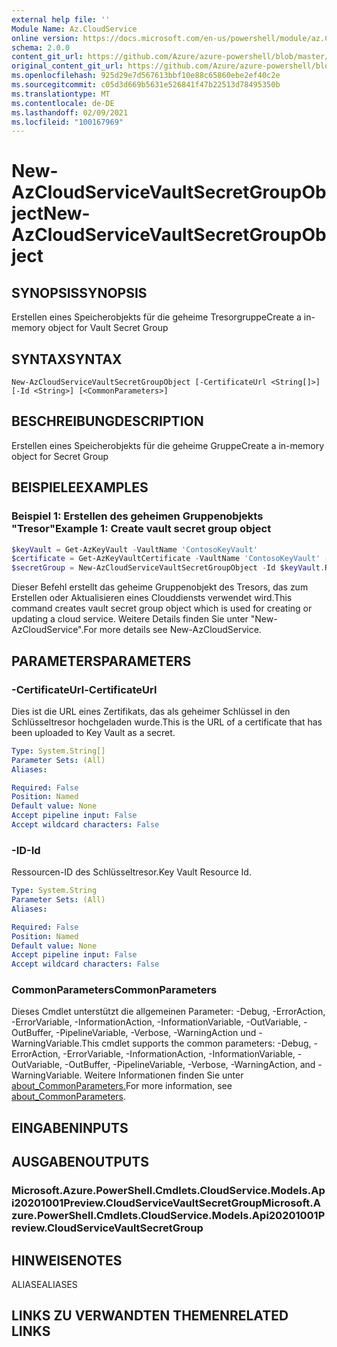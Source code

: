 ```yaml
---
external help file: ''
Module Name: Az.CloudService
online version: https://docs.microsoft.com/en-us/powershell/module/az.CloudService/new-AzCloudServiceVaultSecretGroupObject
schema: 2.0.0
content_git_url: https://github.com/Azure/azure-powershell/blob/master/src/CloudService/help/New-AzCloudServiceVaultSecretGroupObject.md
original_content_git_url: https://github.com/Azure/azure-powershell/blob/master/src/CloudService/help/New-AzCloudServiceVaultSecretGroupObject.md
ms.openlocfilehash: 925d29e7d567613bbf10e88c65860ebe2ef40c2e
ms.sourcegitcommit: c05d3d669b5631e526841f47b22513d78495350b
ms.translationtype: MT
ms.contentlocale: de-DE
ms.lasthandoff: 02/09/2021
ms.locfileid: "100167969"
---
```

# <span data-ttu-id="3c304-101">New-AzCloudServiceVaultSecretGroupObject</span><span class="sxs-lookup"><span data-stu-id="3c304-101">New-AzCloudServiceVaultSecretGroupObject</span></span>

## <span data-ttu-id="3c304-102">SYNOPSIS</span><span class="sxs-lookup"><span data-stu-id="3c304-102">SYNOPSIS</span></span>
<span data-ttu-id="3c304-103">Erstellen eines Speicherobjekts für die geheime Tresorgruppe</span><span class="sxs-lookup"><span data-stu-id="3c304-103">Create a in-memory object for Vault Secret Group</span></span>

## <span data-ttu-id="3c304-104">SYNTAX</span><span class="sxs-lookup"><span data-stu-id="3c304-104">SYNTAX</span></span>

```
New-AzCloudServiceVaultSecretGroupObject [-CertificateUrl <String[]>] [-Id <String>] [<CommonParameters>]
```

## <span data-ttu-id="3c304-105">BESCHREIBUNG</span><span class="sxs-lookup"><span data-stu-id="3c304-105">DESCRIPTION</span></span>
<span data-ttu-id="3c304-106">Erstellen eines Speicherobjekts für die geheime Gruppe</span><span class="sxs-lookup"><span data-stu-id="3c304-106">Create a in-memory object for Secret Group</span></span>

## <span data-ttu-id="3c304-107">BEISPIELE</span><span class="sxs-lookup"><span data-stu-id="3c304-107">EXAMPLES</span></span>

### <span data-ttu-id="3c304-108">Beispiel 1: Erstellen des geheimen Gruppenobjekts "Tresor"</span><span class="sxs-lookup"><span data-stu-id="3c304-108">Example 1: Create vault secret group object</span></span>
```powershell
$keyVault = Get-AzKeyVault -VaultName 'ContosoKeyVault'
$certificate = Get-AzKeyVaultCertificate -VaultName 'ContosoKeyVault' -Name 'ContosoCert'
$secretGroup = New-AzCloudServiceVaultSecretGroupObject -Id $keyVault.ResourceId -CertificateUrl $certificate.SecretId
```

<span data-ttu-id="3c304-109">Dieser Befehl erstellt das geheime Gruppenobjekt des Tresors, das zum Erstellen oder Aktualisieren eines Clouddiensts verwendet wird.</span><span class="sxs-lookup"><span data-stu-id="3c304-109">This command creates vault secret group object which is used for creating or updating a cloud service.</span></span>
<span data-ttu-id="3c304-110">Weitere Details finden Sie unter "New-AzCloudService".</span><span class="sxs-lookup"><span data-stu-id="3c304-110">For more details see New-AzCloudService.</span></span>

## <span data-ttu-id="3c304-111">PARAMETERS</span><span class="sxs-lookup"><span data-stu-id="3c304-111">PARAMETERS</span></span>

### <span data-ttu-id="3c304-112">-CertificateUrl</span><span class="sxs-lookup"><span data-stu-id="3c304-112">-CertificateUrl</span></span>
<span data-ttu-id="3c304-113">Dies ist die URL eines Zertifikats, das als geheimer Schlüssel in den Schlüsseltresor hochgeladen wurde.</span><span class="sxs-lookup"><span data-stu-id="3c304-113">This is the URL of a certificate that has been uploaded to Key Vault as a secret.</span></span>

```yaml
Type: System.String[]
Parameter Sets: (All)
Aliases:

Required: False
Position: Named
Default value: None
Accept pipeline input: False
Accept wildcard characters: False
```

### <span data-ttu-id="3c304-114">-ID</span><span class="sxs-lookup"><span data-stu-id="3c304-114">-Id</span></span>
<span data-ttu-id="3c304-115">Ressourcen-ID des Schlüsseltresor.</span><span class="sxs-lookup"><span data-stu-id="3c304-115">Key Vault Resource Id.</span></span>

```yaml
Type: System.String
Parameter Sets: (All)
Aliases:

Required: False
Position: Named
Default value: None
Accept pipeline input: False
Accept wildcard characters: False
```

### <span data-ttu-id="3c304-116">CommonParameters</span><span class="sxs-lookup"><span data-stu-id="3c304-116">CommonParameters</span></span>
<span data-ttu-id="3c304-117">Dieses Cmdlet unterstützt die allgemeinen Parameter: -Debug, -ErrorAction, -ErrorVariable, -InformationAction, -InformationVariable, -OutVariable, -OutBuffer, -PipelineVariable, -Verbose, -WarningAction und -WarningVariable.</span><span class="sxs-lookup"><span data-stu-id="3c304-117">This cmdlet supports the common parameters: -Debug, -ErrorAction, -ErrorVariable, -InformationAction, -InformationVariable, -OutVariable, -OutBuffer, -PipelineVariable, -Verbose, -WarningAction, and -WarningVariable.</span></span> <span data-ttu-id="3c304-118">Weitere Informationen finden Sie unter [about_CommonParameters.](http://go.microsoft.com/fwlink/?LinkID=113216)</span><span class="sxs-lookup"><span data-stu-id="3c304-118">For more information, see [about_CommonParameters](http://go.microsoft.com/fwlink/?LinkID=113216).</span></span>

## <span data-ttu-id="3c304-119">EINGABEN</span><span class="sxs-lookup"><span data-stu-id="3c304-119">INPUTS</span></span>

## <span data-ttu-id="3c304-120">AUSGABEN</span><span class="sxs-lookup"><span data-stu-id="3c304-120">OUTPUTS</span></span>

### <span data-ttu-id="3c304-121">Microsoft.Azure.PowerShell.Cmdlets.CloudService.Models.Api20201001Preview.CloudServiceVaultSecretGroup</span><span class="sxs-lookup"><span data-stu-id="3c304-121">Microsoft.Azure.PowerShell.Cmdlets.CloudService.Models.Api20201001Preview.CloudServiceVaultSecretGroup</span></span>

## <span data-ttu-id="3c304-122">HINWEISE</span><span class="sxs-lookup"><span data-stu-id="3c304-122">NOTES</span></span>

<span data-ttu-id="3c304-123">ALIASE</span><span class="sxs-lookup"><span data-stu-id="3c304-123">ALIASES</span></span>

## <span data-ttu-id="3c304-124">LINKS ZU VERWANDTEN THEMEN</span><span class="sxs-lookup"><span data-stu-id="3c304-124">RELATED LINKS</span></span>

